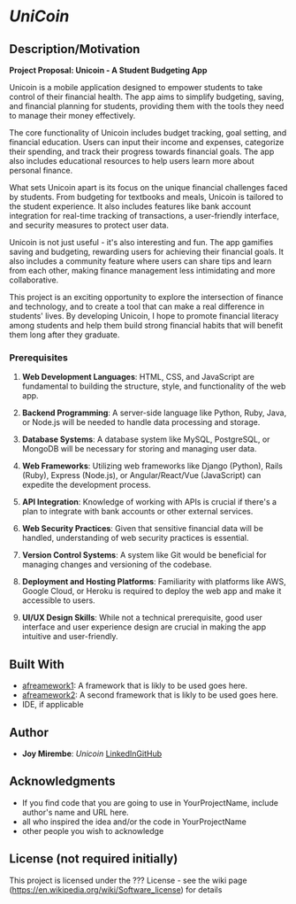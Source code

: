 # *UniCoin*
## Description/Motivation

**Project Proposal: Unicoin - A Student Budgeting App**

Unicoin is a mobile application designed to empower students to take control of their financial health. The app aims to simplify budgeting, saving, and financial planning for students, providing them with the tools they need to manage their money effectively.

The core functionality of Unicoin includes budget tracking, goal setting, and financial education. Users can input their income and expenses, categorize their spending, and track their progress towards financial goals. The app also includes educational resources to help users learn more about personal finance.

What sets Unicoin apart is its focus on the unique financial challenges faced by students. From budgeting for textbooks and meals, Unicoin is tailored to the student experience. It also includes features like bank account integration for real-time tracking of transactions, a user-friendly interface, and  security measures to protect user data.

Unicoin is not just useful - it's also interesting and fun. The app gamifies saving and budgeting, rewarding users for achieving their financial goals. It also includes a community feature where users can share tips and learn from each other, making finance management less intimidating and more collaborative.

This project is an exciting opportunity to explore the intersection of finance and technology, and to create a tool that can make a real difference in students' lives. By developing Unicoin, I hope to promote financial literacy among students and help them build strong financial habits that will benefit them long after they graduate.

### Prerequisites


1. **Web Development Languages**: HTML, CSS, and JavaScript are fundamental to building the structure, style, and functionality of the web app.

2. **Backend Programming**: A server-side language like Python, Ruby, Java, or Node.js will be needed to handle data processing and storage.

3. **Database Systems**: A database system like MySQL, PostgreSQL, or MongoDB will be necessary for storing and managing user data.

4. **Web Frameworks**: Utilizing web frameworks like Django (Python), Rails (Ruby), Express (Node.js), or Angular/React/Vue (JavaScript) can expedite the development process.

5. **API Integration**: Knowledge of working with APIs is crucial if there's a plan to integrate with bank accounts or other external services.

6. **Web Security Practices**: Given that sensitive financial data will be handled, understanding of web security practices is essential.

7. **Version Control Systems**: A system like Git would be beneficial for managing changes and versioning of the codebase.

8. **Deployment and Hosting Platforms**: Familiarity with platforms like AWS, Google Cloud, or Heroku is required to deploy the web app and make it accessible to users.

9. **UI/UX Design Skills**: While not a technical prerequisite, good user interface and user experience design are crucial in making the app intuitive and user-friendly.
    
## Built With

- [afreamework1](http://www.aframework1.io/): A framework that is likly to be used goes here.
- [afreamework2](http://www.aframework2.io/): A second framework that is likly to be used goes here.
- IDE, if applicable

## Author

- **Joy Mirembe**: *Unicoin* [LinkedIn](https://www.linkedin.com/in/joy-mirembe/)[GitHub](https://github.com/CSC493-Computing-Design-Practicum/2023-fall-project-JoyMirembe)

## Acknowledgments

- If you find code that you are going to use in YourProjectName, include author's name and URL here.
- all who inspired the idea and/or the code in YourProjectName
- other people you wish to acknowledge

## License (not required initially)

This project is licensed under the ??? License - see the wiki page (https://en.wikipedia.org/wiki/Software_license) for details

